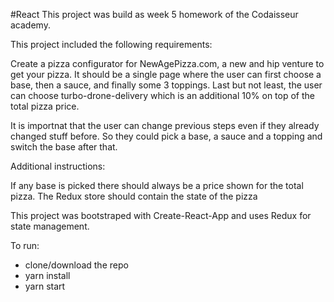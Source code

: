 #React
This project was build as week 5 homework of the Codaisseur academy.

This project included the following requirements:

Create a pizza configurator for NewAgePizza.com, a new and hip venture to get your pizza. It should be a single page where the user can first choose a base, then a sauce, and finally some 3 toppings. Last but not least, the user can choose turbo-drone-delivery which is an additional 10% on top of the total pizza price.

It is importnat that the user can change previous steps even if they already changed stuff before. So they could pick a base, a sauce and a topping and switch the base after that.

Additional instructions:

   If any base is picked there should always be a price shown for the total pizza.
   The Redux store should contain the state of the pizza

This project was bootstraped with Create-React-App and uses Redux for state management.

To run:
- clone/download the repo
- yarn install
- yarn start
